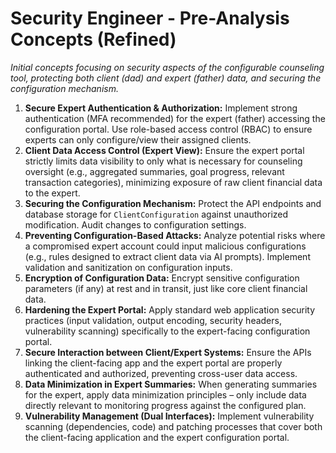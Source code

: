 # Security Engineer - Pre-Analysis Concepts (Refined)

*Initial concepts focusing on security aspects of the configurable counseling tool, protecting both client (dad) and expert (father) data, and securing the configuration mechanism.*

1.  **Secure Expert Authentication & Authorization:** Implement strong authentication (MFA recommended) for the expert (father) accessing the configuration portal. Use role-based access control (RBAC) to ensure experts can only configure/view their assigned clients.
2.  **Client Data Access Control (Expert View):** Ensure the expert portal strictly limits data visibility to only what is necessary for counseling oversight (e.g., aggregated summaries, goal progress, relevant transaction categories), minimizing exposure of raw client financial data to the expert.
3.  **Securing the Configuration Mechanism:** Protect the API endpoints and database storage for `ClientConfiguration` against unauthorized modification. Audit changes to configuration settings.
4.  **Preventing Configuration-Based Attacks:** Analyze potential risks where a compromised expert account could input malicious configurations (e.g., rules designed to extract client data via AI prompts). Implement validation and sanitization on configuration inputs.
5.  **Encryption of Configuration Data:** Encrypt sensitive configuration parameters (if any) at rest and in transit, just like core client financial data.
6.  **Hardening the Expert Portal:** Apply standard web application security practices (input validation, output encoding, security headers, vulnerability scanning) specifically to the expert-facing configuration portal.
7.  **Secure Interaction between Client/Expert Systems:** Ensure the APIs linking the client-facing app and the expert portal are properly authenticated and authorized, preventing cross-user data access.
8.  **Data Minimization in Expert Summaries:** When generating summaries for the expert, apply data minimization principles – only include data directly relevant to monitoring progress against the configured plan.
9.  **Vulnerability Management (Dual Interfaces):** Implement vulnerability scanning (dependencies, code) and patching processes that cover both the client-facing application and the expert configuration portal. 